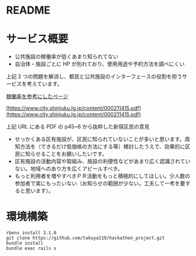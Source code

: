 # README

# サービス概要

- 公共施設の稼働率が低くあまり知られてない
- 自治体・施設ごとに HP が別れており、使用用途や予約方法を調べにくい

上記 2 つの問題を解消し、都民と公共施設のインターフェースの役割を担うサービスを考えています。

[稼働率を参考にしたページ](https://www.soumu.metro.tokyo.lg.jp/05gyousei/04kusichousonkoukyoushisetsu.html)

[https://www.city.shinjuku.lg.jp/content/000211415.pdf](https://www.city.shinjuku.lg.jp/content/000211415.pdf)

上記 URL にある PDF の p45~6 から抜粋した新宿区民の意見

- せっかくある区有施設が、区民に知られていないことが多いと思います。周知方法を（できるだけ低価格の方法にする等）検討したうえで、効果的に区民に知らせることをお願いしたいです。
- 区有施設の活動内容や取組み、施設の利便性などがあまり広く認識されていない。地域へのあり方を広くアピールすべき。
- もっと利用者を増やすべきＰＲ活動をもっと積極的にしてほしい。少人数の参加者で実にもったいない（お知らせの範囲が少ない。工夫して一考を要すると思います）。

# 環境構築

```
rbenv install 3.1.0
git clone https://github.com/takuya119/hackathon_project.git
bundle install
bundle exec rails s
```

